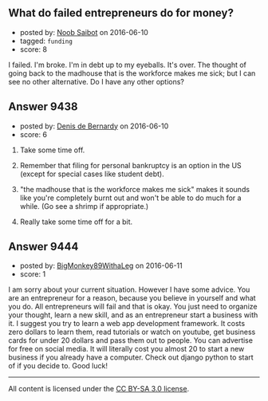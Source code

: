 ## What do failed entrepreneurs do for money?

- posted by: [Noob Saibot](https://stackexchange.com/users/1826177/noob-saibot) on 2016-06-10
- tagged: `funding`
- score: 8

I failed. I'm broke. I'm in debt up to my eyeballs. It's over. The thought of going back to the madhouse that is the workforce makes me sick; but I can see no other alternative. Do I have any other options?


## Answer 9438

- posted by: [Denis de Bernardy](https://stackexchange.com/users/182468/denis-de-bernardy) on 2016-06-10
- score: 6

1. Take some time off.

2. Remember that filing for personal bankruptcy is an option in the US (except for special cases like student debt).

3. "the madhouse that is the workforce makes me sick" makes it sounds like you're completely burnt out and won't be able to do much for a while. (Go see a shrimp if appropriate.)

4. Really take some time off for a bit.


## Answer 9444

- posted by: [BigMonkey89WithaLeg](https://stackexchange.com/users/8615858/bigmonkey89withaleg) on 2016-06-11
- score: 1

I am sorry about your current situation. However I have some advice. You are an entrepreneur for a reason, because you believe in yourself and what you do. All entrepreneurs will fail and that is okay. You just need to organize your thought, learn a new skill, and as an entrepreneur start a business with it. I suggest you try to learn a web app development framework. It costs zero dollars to learn them, read tutorials or watch on youtube, get business cards for under 20 dollars and pass them out to people. You can advertise for free on social media. It will literally cost you almost 20 to start a new business if you already have a computer. 
Check out django python to start of if you decide to. Good luck!



---

All content is licensed under the [CC BY-SA 3.0 license](https://creativecommons.org/licenses/by-sa/3.0/).
